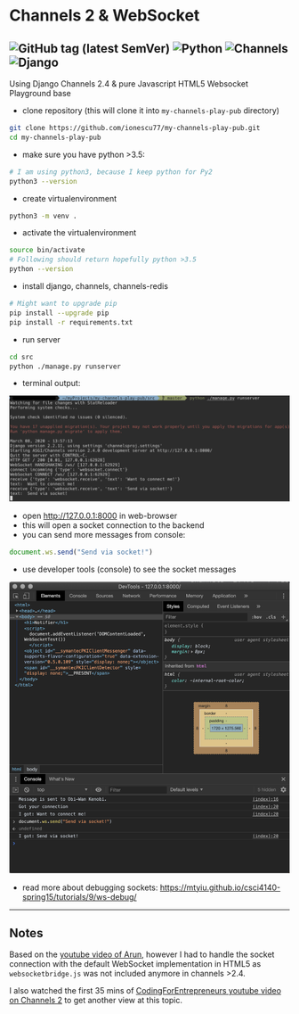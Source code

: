 # Channels 2 & WebSocket

![GitHub tag (latest SemVer)](https://img.shields.io/github/v/tag/ionescu77/my-channels-play-pub?color=green)
![Python](https://img.shields.io/badge/Python-3.7-blue)
![Channels](https://img.shields.io/badge/Channels-2.4-blue)
![Django](https://img.shields.io/badge/Django-2.2.11-blue)
---

Using Django Channels 2.4 & pure Javascript HTML5 Websocket Playground base


- clone repository (this will clone it into `my-channels-play-pub` directory)
```bash
git clone https://github.com/ionescu77/my-channels-play-pub.git
cd my-channels-play-pub
```
- make sure you have python >3.5:
```bash
# I am using python3, because I keep python for Py2
python3 --version
```
- create virtualenvironment
```bash
python3 -m venv .
```
- activate the virtualenvironment
```bash
source bin/activate
# Following should return hopefully python >3.5
python --version
```
- install django, channels, channels-redis
```bash
# Might want to upgrade pip
pip install --upgrade pip
pip install -r requirements.txt
```
- run server
```bash
cd src
python ./manage.py runserver
```
- terminal output:

![runserver terminal output](https://github.com/ionescu77/my-channels-play-pub/blob/master/images/Screenshot%202020-03-08%20at%2016.14.37.png)

- open http://127.0.0.1:8000 in web-browser
- this will open a socket connection to the backend
- you can send more messages from console:
```js
document.ws.send("Send via socket!")
```
- use developer tools (console) to see the socket messages

![chrome devtools](https://github.com/ionescu77/my-channels-play-pub/blob/master/images/Screenshot%202020-03-08%20at%2015.58.39.png)

- read more about debugging sockets: <https://mtyiu.github.io/csci4140-spring15/tutorials/9/ws-debug/>



---
## Notes
Based on the [youtube video of Arun](https://youtu.be/G_EM5WM_08Q), however I had to handle the socket connection with the default WebSocket implementation in HTML5 as `websocketbridge.js` was not included anymore in channels >2.4.

I also watched the first 35 mins of [CodingForEntrepreneurs youtube video on Channels 2](https://youtu.be/RVH05S1qab8) to get another view at this topic.
